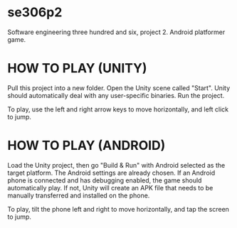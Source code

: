 se306p2
=======

Software engineering three hundred and six, project 2. Android platformer game.

HOW TO PLAY (UNITY)
===================

Pull this project into a new folder.
Open the Unity scene called "Start". Unity should automatically deal with any user-specific binaries.
Run the project.

To play, use the left and right arrow keys to move horizontally, and left click to jump.

HOW TO PLAY (ANDROID)
=====================

Load the Unity project, then go "Build & Run" with Android selected as the target platform.
The Android settings are already chosen.
If an Android phone is connected and has debugging enabled, the game should automatically play.
If not, Unity will create an APK file that needs to be manually transferred and installed on the phone.

To play, tilt the phone left and right to move horizontally, and tap the screen to jump.
